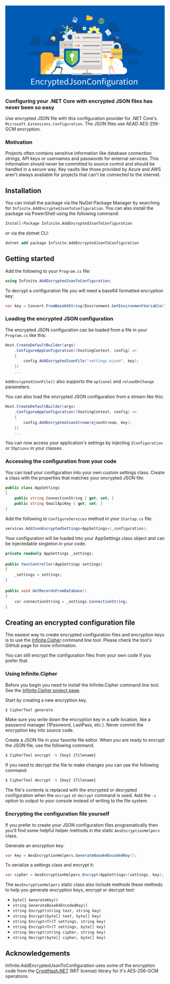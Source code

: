 ![](https://raw.githubusercontent.com/infinitesoftwaregroup/Infinite.AddEncryptedJsonToConfiguration/main/.github/images/banner.png)

### Configuring your .NET Core with encrypted JSON files has never been so easy

Use encrypted JSON file with this configuration provider for .NET Core's `Microsoft.Extensions.Configuration`. The JSON files use AEAD AES-256-GCM encryption.

### Motivation

Projects often contains sensitive information like database connection strings, API keys or usernames and passwords for external services. This information should never be committed to source control and should be handled in a secure way. Key vaults like those provided by Azure and AWS aren't always available for projects that can't be connected to the internet.

## Installation

You can install the package via the NuGet Package Manager by searching for `Infinite.AddEncryptedJsonToConfiguration`. You can also install the package via PowerShell using the following command:

```ps
Install-Package Infinite.AddEncryptedJsonToConfiguration
```

or via the dotnet CLI:

```ps
dotnet add package Infinite.AddEncryptedJsonToConfiguration
```

## Getting started

Add the following to your `Program.cs` file:

```csharp
using Infinite.AddEncryptedJsonToConfiguration;
```

To decrypt a configuration file you will need a base64 formatted encryption key:

```csharp
var key = Convert.FromBase64String(Environment.GetEnvironmentVariable("SECRET_SAUCE"));
```

### Loading the encrypted JSON configuration

The encrypted JSON configuration can be loaded from a file in your `Program.cs` like this:

```csharp
Host.CreateDefaultBuilder(args)
    .ConfigureAppConfiguration((hostingContext, config) =>
    {
        config.AddEncryptedJsonFile("settings.ejson", key);
    })
    ...
```

`AddEncryptedJsonFile()` also supports the `optional` and `reloadOnChange` parameters.

You can also load the encrypted JSON configuration from a stream like this:

```csharp
Host.CreateDefaultBuilder(args)
    .ConfigureAppConfiguration((hostingContext, config) =>
    {
        config.AddEncryptedJsonStream(ejsonStream, key);
    })
    ...
```

You can now access your application's settings by injecting `IConfiguration` or `IOptions` in your classes.

### Accessing the configuration from your code

You can load your configuration into your own custom settings class. Create a class with the properties that matches your encrypted JSON file:

```csharp
public class AppSettings
{
    public string ConnectionString { get; set; }
    public string EmailApiKey { get; set; }
}
```

Add the following to `ConfigureServices` method in your  `Startup.cs` file:

```csharp
services.AddJsonEncryptedSettings<AppSettings>(_configuration);
```

Your configuration will be loaded into your AppSettings class object and can be injectedable singleton in your code.

```csharp
private readonly AppSettings _settings;

public YourController(AppSettings settings)
{
    _settings = settings;
}

public void GetRecordsFromDatabase()
{
    var connectionString = _settings.ConnectionString;
}
```

## Creating an encrypted configuration file

The easiest way to create encrypted configuration files and encryption keys is to use the [Infinite.Cipher](https://github.com/infinitesoftwaregroup/Infinite.Cipher) command line tool. Please check the tool's GitHub page for more information.

You can still encrypt the configuration files from your own code if you prefer that.

### Using Infinite.Cipher

Before you begin you need to install the Infinite.Cipher command line tool. See the [Infinite.Cipher project page](https://github.com/infinitesoftwaregroup/Infinite.Cipher).

Start by creating a new encryption key.

```bash
$ CipherTool generate
```

Make sure you write down the encryption key in a safe location, like a password manager (1Password, LastPass, etc.). Never commit the encryption key into source code.

Create a JSON file in your favorite file editor. When you are ready to encrypt the JSON file, use the following command.

```bash
$ CipherTool encrypt -k {key} {filename}
```

If you need to decrypt the file to make changes you can use the following command:

```bash
$ CipherTool decrypt -k {key} {filename}
```

The file's contents is replaced with the encrypted or decrypted configuration when the `encrypt` or `decrypt` command is used. Add the `-c` option to output to your console instead of writing to the file system.

### Encrypting the configuration file yourself

If you prefer to create your JSON configuration files programatically then you'll find some helpful helper methods in the static `AesEncryptionHelpers` class.

Generate an encryption key:

```csharp
var key = AesEncryptionHelpers.GenerateBase64EncodedKey();
```

To serialize a settings class and encrypt it:

```csharp
var cipher = AesEncryptionHelpers.Encrypt<AppSettings>(settings, key);
```

The `AesEncryptionHelpers` static class also include methods these methods to help you generate encryption keys, encrypt or decrypt text:

* `byte[] GenerateKey()`
* `string GenerateBase64EncodedKey()`
* `string Encrypt(string text, string key)`
* `string Encrypt(byte[] text, byte[] key)`
* `string Encrypt<T>(T settings, string key)`
* `string Encrypt<T>(T settings, byte[] key)`
* `string Decrypt(string cipher, string key)`
* `string Decrypt(byte[] cipher, byte[] key)`

## Acknowledgements

Infinite.AddEncryptedJsonToConfiguration uses some of the encryption code from the [CryptHash.NET](https://github.com/alecgn/crypthash-net/) (MIT license) library for it's AES-256-GCM operations.
